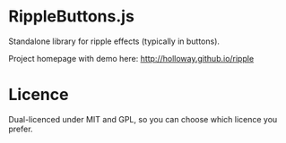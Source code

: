RippleButtons.js
================

Standalone library for ripple effects (typically in buttons).

Project homepage with demo here: http://holloway.github.io/ripple

Licence
=======

Dual-licenced under MIT and GPL, so you can choose which licence you prefer.
